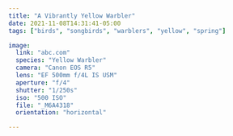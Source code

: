 ```yaml
---
title: "A Vibrantly Yellow Warbler"
date: 2021-11-08T14:31:41-05:00
tags: ["birds", "songbirds", "warblers", "yellow", "spring"]

image:
  link: "abc.com"
  species: "Yellow Warbler"
  camera: "Canon EOS R5"
  lens: "EF 500mm f/4L IS USM"
  aperture: "f/4"
  shutter: "1/250s"
  iso: "500 ISO"
  file: "_M6A4318"
  orientation: "horizontal"

---
```

